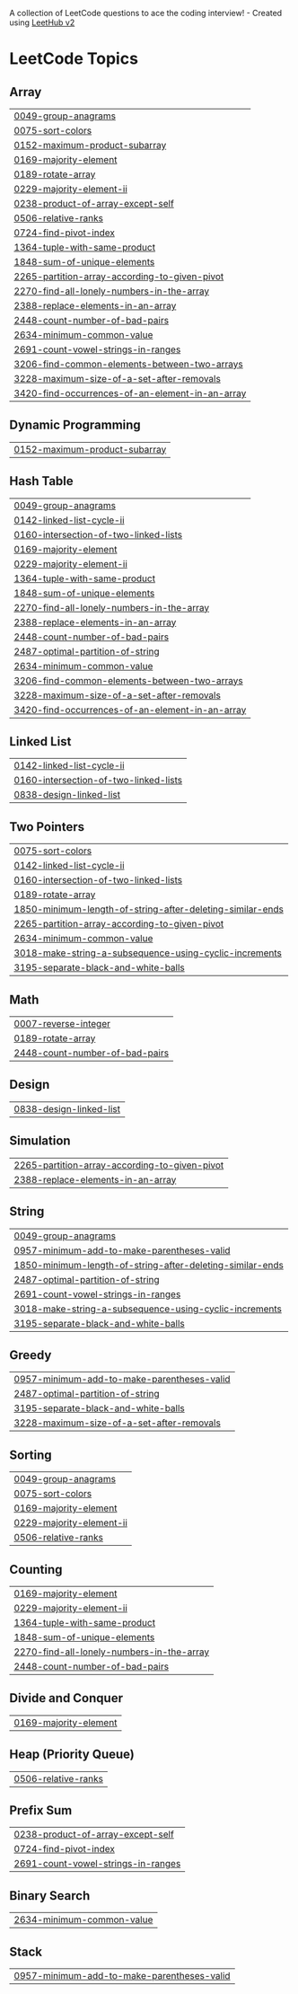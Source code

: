 A collection of LeetCode questions to ace the coding interview! - Created using [LeetHub v2](https://github.com/arunbhardwaj/LeetHub-2.0)
<!---LeetCode Topics Start-->
# LeetCode Topics
## Array
|  |
| ------- |
| [0049-group-anagrams](https://github.com/RathinakumarSundarajan/leetcode/tree/master/0049-group-anagrams) |
| [0075-sort-colors](https://github.com/RathinakumarSundarajan/leetcode/tree/master/0075-sort-colors) |
| [0152-maximum-product-subarray](https://github.com/RathinakumarSundarajan/leetcode/tree/master/0152-maximum-product-subarray) |
| [0169-majority-element](https://github.com/RathinakumarSundarajan/leetcode/tree/master/0169-majority-element) |
| [0189-rotate-array](https://github.com/RathinakumarSundarajan/leetcode/tree/master/0189-rotate-array) |
| [0229-majority-element-ii](https://github.com/RathinakumarSundarajan/leetcode/tree/master/0229-majority-element-ii) |
| [0238-product-of-array-except-self](https://github.com/RathinakumarSundarajan/leetcode/tree/master/0238-product-of-array-except-self) |
| [0506-relative-ranks](https://github.com/RathinakumarSundarajan/leetcode/tree/master/0506-relative-ranks) |
| [0724-find-pivot-index](https://github.com/RathinakumarSundarajan/leetcode/tree/master/0724-find-pivot-index) |
| [1364-tuple-with-same-product](https://github.com/RathinakumarSundarajan/leetcode/tree/master/1364-tuple-with-same-product) |
| [1848-sum-of-unique-elements](https://github.com/RathinakumarSundarajan/leetcode/tree/master/1848-sum-of-unique-elements) |
| [2265-partition-array-according-to-given-pivot](https://github.com/RathinakumarSundarajan/leetcode/tree/master/2265-partition-array-according-to-given-pivot) |
| [2270-find-all-lonely-numbers-in-the-array](https://github.com/RathinakumarSundarajan/leetcode/tree/master/2270-find-all-lonely-numbers-in-the-array) |
| [2388-replace-elements-in-an-array](https://github.com/RathinakumarSundarajan/leetcode/tree/master/2388-replace-elements-in-an-array) |
| [2448-count-number-of-bad-pairs](https://github.com/RathinakumarSundarajan/leetcode/tree/master/2448-count-number-of-bad-pairs) |
| [2634-minimum-common-value](https://github.com/RathinakumarSundarajan/leetcode/tree/master/2634-minimum-common-value) |
| [2691-count-vowel-strings-in-ranges](https://github.com/RathinakumarSundarajan/leetcode/tree/master/2691-count-vowel-strings-in-ranges) |
| [3206-find-common-elements-between-two-arrays](https://github.com/RathinakumarSundarajan/leetcode/tree/master/3206-find-common-elements-between-two-arrays) |
| [3228-maximum-size-of-a-set-after-removals](https://github.com/RathinakumarSundarajan/leetcode/tree/master/3228-maximum-size-of-a-set-after-removals) |
| [3420-find-occurrences-of-an-element-in-an-array](https://github.com/RathinakumarSundarajan/leetcode/tree/master/3420-find-occurrences-of-an-element-in-an-array) |
## Dynamic Programming
|  |
| ------- |
| [0152-maximum-product-subarray](https://github.com/RathinakumarSundarajan/leetcode/tree/master/0152-maximum-product-subarray) |
## Hash Table
|  |
| ------- |
| [0049-group-anagrams](https://github.com/RathinakumarSundarajan/leetcode/tree/master/0049-group-anagrams) |
| [0142-linked-list-cycle-ii](https://github.com/RathinakumarSundarajan/leetcode/tree/master/0142-linked-list-cycle-ii) |
| [0160-intersection-of-two-linked-lists](https://github.com/RathinakumarSundarajan/leetcode/tree/master/0160-intersection-of-two-linked-lists) |
| [0169-majority-element](https://github.com/RathinakumarSundarajan/leetcode/tree/master/0169-majority-element) |
| [0229-majority-element-ii](https://github.com/RathinakumarSundarajan/leetcode/tree/master/0229-majority-element-ii) |
| [1364-tuple-with-same-product](https://github.com/RathinakumarSundarajan/leetcode/tree/master/1364-tuple-with-same-product) |
| [1848-sum-of-unique-elements](https://github.com/RathinakumarSundarajan/leetcode/tree/master/1848-sum-of-unique-elements) |
| [2270-find-all-lonely-numbers-in-the-array](https://github.com/RathinakumarSundarajan/leetcode/tree/master/2270-find-all-lonely-numbers-in-the-array) |
| [2388-replace-elements-in-an-array](https://github.com/RathinakumarSundarajan/leetcode/tree/master/2388-replace-elements-in-an-array) |
| [2448-count-number-of-bad-pairs](https://github.com/RathinakumarSundarajan/leetcode/tree/master/2448-count-number-of-bad-pairs) |
| [2487-optimal-partition-of-string](https://github.com/RathinakumarSundarajan/leetcode/tree/master/2487-optimal-partition-of-string) |
| [2634-minimum-common-value](https://github.com/RathinakumarSundarajan/leetcode/tree/master/2634-minimum-common-value) |
| [3206-find-common-elements-between-two-arrays](https://github.com/RathinakumarSundarajan/leetcode/tree/master/3206-find-common-elements-between-two-arrays) |
| [3228-maximum-size-of-a-set-after-removals](https://github.com/RathinakumarSundarajan/leetcode/tree/master/3228-maximum-size-of-a-set-after-removals) |
| [3420-find-occurrences-of-an-element-in-an-array](https://github.com/RathinakumarSundarajan/leetcode/tree/master/3420-find-occurrences-of-an-element-in-an-array) |
## Linked List
|  |
| ------- |
| [0142-linked-list-cycle-ii](https://github.com/RathinakumarSundarajan/leetcode/tree/master/0142-linked-list-cycle-ii) |
| [0160-intersection-of-two-linked-lists](https://github.com/RathinakumarSundarajan/leetcode/tree/master/0160-intersection-of-two-linked-lists) |
| [0838-design-linked-list](https://github.com/RathinakumarSundarajan/leetcode/tree/master/0838-design-linked-list) |
## Two Pointers
|  |
| ------- |
| [0075-sort-colors](https://github.com/RathinakumarSundarajan/leetcode/tree/master/0075-sort-colors) |
| [0142-linked-list-cycle-ii](https://github.com/RathinakumarSundarajan/leetcode/tree/master/0142-linked-list-cycle-ii) |
| [0160-intersection-of-two-linked-lists](https://github.com/RathinakumarSundarajan/leetcode/tree/master/0160-intersection-of-two-linked-lists) |
| [0189-rotate-array](https://github.com/RathinakumarSundarajan/leetcode/tree/master/0189-rotate-array) |
| [1850-minimum-length-of-string-after-deleting-similar-ends](https://github.com/RathinakumarSundarajan/leetcode/tree/master/1850-minimum-length-of-string-after-deleting-similar-ends) |
| [2265-partition-array-according-to-given-pivot](https://github.com/RathinakumarSundarajan/leetcode/tree/master/2265-partition-array-according-to-given-pivot) |
| [2634-minimum-common-value](https://github.com/RathinakumarSundarajan/leetcode/tree/master/2634-minimum-common-value) |
| [3018-make-string-a-subsequence-using-cyclic-increments](https://github.com/RathinakumarSundarajan/leetcode/tree/master/3018-make-string-a-subsequence-using-cyclic-increments) |
| [3195-separate-black-and-white-balls](https://github.com/RathinakumarSundarajan/leetcode/tree/master/3195-separate-black-and-white-balls) |
## Math
|  |
| ------- |
| [0007-reverse-integer](https://github.com/RathinakumarSundarajan/leetcode/tree/master/0007-reverse-integer) |
| [0189-rotate-array](https://github.com/RathinakumarSundarajan/leetcode/tree/master/0189-rotate-array) |
| [2448-count-number-of-bad-pairs](https://github.com/RathinakumarSundarajan/leetcode/tree/master/2448-count-number-of-bad-pairs) |
## Design
|  |
| ------- |
| [0838-design-linked-list](https://github.com/RathinakumarSundarajan/leetcode/tree/master/0838-design-linked-list) |
## Simulation
|  |
| ------- |
| [2265-partition-array-according-to-given-pivot](https://github.com/RathinakumarSundarajan/leetcode/tree/master/2265-partition-array-according-to-given-pivot) |
| [2388-replace-elements-in-an-array](https://github.com/RathinakumarSundarajan/leetcode/tree/master/2388-replace-elements-in-an-array) |
## String
|  |
| ------- |
| [0049-group-anagrams](https://github.com/RathinakumarSundarajan/leetcode/tree/master/0049-group-anagrams) |
| [0957-minimum-add-to-make-parentheses-valid](https://github.com/RathinakumarSundarajan/leetcode/tree/master/0957-minimum-add-to-make-parentheses-valid) |
| [1850-minimum-length-of-string-after-deleting-similar-ends](https://github.com/RathinakumarSundarajan/leetcode/tree/master/1850-minimum-length-of-string-after-deleting-similar-ends) |
| [2487-optimal-partition-of-string](https://github.com/RathinakumarSundarajan/leetcode/tree/master/2487-optimal-partition-of-string) |
| [2691-count-vowel-strings-in-ranges](https://github.com/RathinakumarSundarajan/leetcode/tree/master/2691-count-vowel-strings-in-ranges) |
| [3018-make-string-a-subsequence-using-cyclic-increments](https://github.com/RathinakumarSundarajan/leetcode/tree/master/3018-make-string-a-subsequence-using-cyclic-increments) |
| [3195-separate-black-and-white-balls](https://github.com/RathinakumarSundarajan/leetcode/tree/master/3195-separate-black-and-white-balls) |
## Greedy
|  |
| ------- |
| [0957-minimum-add-to-make-parentheses-valid](https://github.com/RathinakumarSundarajan/leetcode/tree/master/0957-minimum-add-to-make-parentheses-valid) |
| [2487-optimal-partition-of-string](https://github.com/RathinakumarSundarajan/leetcode/tree/master/2487-optimal-partition-of-string) |
| [3195-separate-black-and-white-balls](https://github.com/RathinakumarSundarajan/leetcode/tree/master/3195-separate-black-and-white-balls) |
| [3228-maximum-size-of-a-set-after-removals](https://github.com/RathinakumarSundarajan/leetcode/tree/master/3228-maximum-size-of-a-set-after-removals) |
## Sorting
|  |
| ------- |
| [0049-group-anagrams](https://github.com/RathinakumarSundarajan/leetcode/tree/master/0049-group-anagrams) |
| [0075-sort-colors](https://github.com/RathinakumarSundarajan/leetcode/tree/master/0075-sort-colors) |
| [0169-majority-element](https://github.com/RathinakumarSundarajan/leetcode/tree/master/0169-majority-element) |
| [0229-majority-element-ii](https://github.com/RathinakumarSundarajan/leetcode/tree/master/0229-majority-element-ii) |
| [0506-relative-ranks](https://github.com/RathinakumarSundarajan/leetcode/tree/master/0506-relative-ranks) |
## Counting
|  |
| ------- |
| [0169-majority-element](https://github.com/RathinakumarSundarajan/leetcode/tree/master/0169-majority-element) |
| [0229-majority-element-ii](https://github.com/RathinakumarSundarajan/leetcode/tree/master/0229-majority-element-ii) |
| [1364-tuple-with-same-product](https://github.com/RathinakumarSundarajan/leetcode/tree/master/1364-tuple-with-same-product) |
| [1848-sum-of-unique-elements](https://github.com/RathinakumarSundarajan/leetcode/tree/master/1848-sum-of-unique-elements) |
| [2270-find-all-lonely-numbers-in-the-array](https://github.com/RathinakumarSundarajan/leetcode/tree/master/2270-find-all-lonely-numbers-in-the-array) |
| [2448-count-number-of-bad-pairs](https://github.com/RathinakumarSundarajan/leetcode/tree/master/2448-count-number-of-bad-pairs) |
## Divide and Conquer
|  |
| ------- |
| [0169-majority-element](https://github.com/RathinakumarSundarajan/leetcode/tree/master/0169-majority-element) |
## Heap (Priority Queue)
|  |
| ------- |
| [0506-relative-ranks](https://github.com/RathinakumarSundarajan/leetcode/tree/master/0506-relative-ranks) |
## Prefix Sum
|  |
| ------- |
| [0238-product-of-array-except-self](https://github.com/RathinakumarSundarajan/leetcode/tree/master/0238-product-of-array-except-self) |
| [0724-find-pivot-index](https://github.com/RathinakumarSundarajan/leetcode/tree/master/0724-find-pivot-index) |
| [2691-count-vowel-strings-in-ranges](https://github.com/RathinakumarSundarajan/leetcode/tree/master/2691-count-vowel-strings-in-ranges) |
## Binary Search
|  |
| ------- |
| [2634-minimum-common-value](https://github.com/RathinakumarSundarajan/leetcode/tree/master/2634-minimum-common-value) |
## Stack
|  |
| ------- |
| [0957-minimum-add-to-make-parentheses-valid](https://github.com/RathinakumarSundarajan/leetcode/tree/master/0957-minimum-add-to-make-parentheses-valid) |
<!---LeetCode Topics End-->